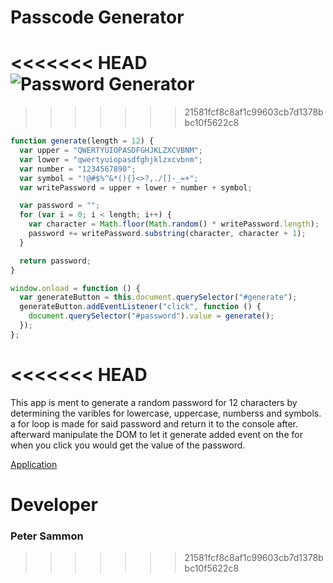 # Passcode Generator

<<<<<<< HEAD
![Password Generator](C:\Users\Peter\bootcamp\homework\passcode-generator\Assets\app.png)
=======
>>>>>>> 21581fcf8c8af1c99603cb7d1378bbc10f5622c8

```javascript
function generate(length = 12) {
  var upper = "QWERTYUIOPASDFGHJKLZXCVBNM";
  var lower = "qwertyuiopasdfghjklzxcvbnm";
  var number = "1234567890";
  var symbol = "!@#$%^&*(){}<>?,./[]-_=+";
  var writePassword = upper + lower + number + symbol;

  var password = "";
  for (var i = 0; i < length; i++) {
    var character = Math.floor(Math.random() * writePassword.length);
    password += writePassword.substring(character, character + 1);
  }

  return password;
}

window.onload = function () {
  var generateButton = this.document.querySelector("#generate");
  generateButton.addEventListener("click", function () {
    document.querySelector("#password").value = generate();
  });
};
```
<<<<<<< HEAD
=======


<p>This app is ment to generate a random password for 12 characters by determining the varibles for lowercase, uppercase, numberss and symbols. a for loop is made for said password and return it to the console after. afterward manipulate the DOM to let it generate added event on the for when you click you would get the value of the password.</p>

[Application](http://127.0.0.1:5500/Develop/index.html)

# Developer

### Peter Sammon

>>>>>>> 21581fcf8c8af1c99603cb7d1378bbc10f5622c8
